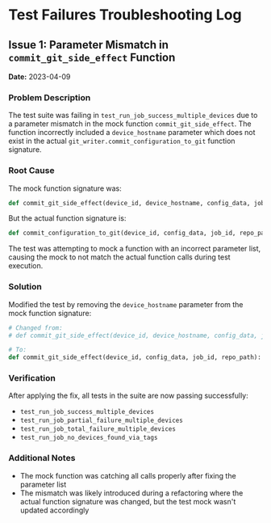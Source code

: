 # Test Failures Troubleshooting Log

## Issue 1: Parameter Mismatch in `commit_git_side_effect` Function

**Date:** 2023-04-09

### Problem Description
The test suite was failing in `test_run_job_success_multiple_devices` due to a parameter mismatch in the mock function `commit_git_side_effect`. The function incorrectly included a `device_hostname` parameter which does not exist in the actual `git_writer.commit_configuration_to_git` function signature.

### Root Cause
The mock function signature was:
```python
def commit_git_side_effect(device_id, device_hostname, config_data, job_id, repo_path):
```

But the actual function signature is:
```python
def commit_configuration_to_git(device_id, config_data, job_id, repo_path):
```

The test was attempting to mock a function with an incorrect parameter list, causing the mock to not match the actual function calls during test execution.

### Solution
Modified the test by removing the `device_hostname` parameter from the mock function signature:

```python
# Changed from:
# def commit_git_side_effect(device_id, device_hostname, config_data, job_id, repo_path):

# To:
def commit_git_side_effect(device_id, config_data, job_id, repo_path):
```

### Verification
After applying the fix, all tests in the suite are now passing successfully:
- `test_run_job_success_multiple_devices`
- `test_run_job_partial_failure_multiple_devices`
- `test_run_job_total_failure_multiple_devices`
- `test_run_job_no_devices_found_via_tags`

### Additional Notes
- The mock function was catching all calls properly after fixing the parameter list
- The mismatch was likely introduced during a refactoring where the actual function signature was changed, but the test mock wasn't updated accordingly
